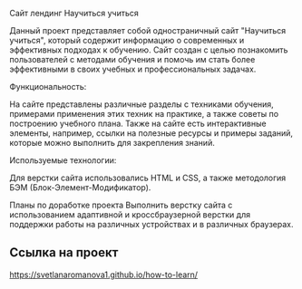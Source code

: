 Сайт лендинг Научиться учиться

Данный проект представляет собой одностраничный сайт "Научиться учиться",
который содержит информацию о современных и эффективных подходах к обучению.
Сайт создан с целью познакомить пользователей с методами обучения и помочь им стать более эффективными
в своих учебных и профессиональных задачах.

Функциональность:

На сайте представлены различные разделы с техниками обучения,
примерами применения этих техник на практике, а также советы по построению учебного плана.
Также на сайте есть интерактивные элементы, например, ссылки на полезные ресурсы и примеры заданий,
которые можно выполнить для закрепления знаний.

Используемые технологии:

Для верстки сайта использовались HTML и CSS, а также методология БЭМ (Блок-Элемент-Модификатор).

Планы по доработке проекта
Выполнить верстку сайта с использованием адаптивной и кроссбраузерной верстки для поддержки работы
на различных устройствах и в различных браузерах.


## Ссылка на проект
https://svetlanaromanova1.github.io/how-to-learn/
